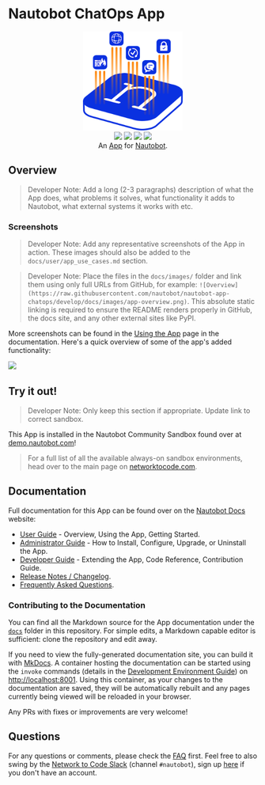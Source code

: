 # Nautobot ChatOps App

<!--
Developer Note - Remove Me!

The README will have certain links/images broken until the PR is merged into `develop`. Update the GitHub links with whichever branch you're using (main etc.) if different.

The logo of the project is a placeholder (docs/images/icon-nautobot-chatops.png) - please replace it with your app icon, making sure it's at least 200x200px and has a transparent background!

To avoid extra work and temporary links, make sure that publishing docs (or merging a PR) is done at the same time as setting up the docs site on RTD, then test everything.
-->

<p align="center">
  <img src="https://raw.githubusercontent.com/nautobot/nautobot-app-chatops/develop/docs/images/icon-nautobot-chatops.png" class="logo" height="200px">
  <br>
  <a href="https://github.com/nautobot/nautobot-app-chatops/actions"><img src="https://github.com/nautobot/nautobot-app-chatops/actions/workflows/ci.yml/badge.svg?branch=main"></a>
  <a href="https://docs.nautobot.com/projects/chatops/en/latest/"><img src="https://readthedocs.org/projects/nautobot-plugin-chatops/badge/"></a>
  <a href="https://pypi.org/project/nautobot-chatops/"><img src="https://img.shields.io/pypi/v/nautobot-chatops"></a>
  <a href="https://pypi.org/project/nautobot-chatops/"><img src="https://img.shields.io/pypi/dm/nautobot-chatops"></a>
  <br>
  An <a href="https://networktocode.com/nautobot-apps/">App</a> for <a href="https://nautobot.com/">Nautobot</a>.
</p>

## Overview

> Developer Note: Add a long (2-3 paragraphs) description of what the App does, what problems it solves, what functionality it adds to Nautobot, what external systems it works with etc.

### Screenshots

> Developer Note: Add any representative screenshots of the App in action. These images should also be added to the `docs/user/app_use_cases.md` section.

> Developer Note: Place the files in the `docs/images/` folder and link them using only full URLs from GitHub, for example: `![Overview](https://raw.githubusercontent.com/nautobot/nautobot-app-chatops/develop/docs/images/app-overview.png)`. This absolute static linking is required to ensure the README renders properly in GitHub, the docs site, and any other external sites like PyPI.

More screenshots can be found in the [Using the App](https://docs.nautobot.com/projects/chatops/en/latest/user/app_use_cases/) page in the documentation. Here's a quick overview of some of the app's added functionality:

![](https://raw.githubusercontent.com/nautobot/nautobot-app-chatops/develop/docs/images/placeholder.png)

## Try it out!

> Developer Note: Only keep this section if appropriate. Update link to correct sandbox.

This App is installed in the Nautobot Community Sandbox found over at [demo.nautobot.com](https://demo.nautobot.com/)!

> For a full list of all the available always-on sandbox environments, head over to the main page on [networktocode.com](https://www.networktocode.com/nautobot/sandbox-environments/).

## Documentation

Full documentation for this App can be found over on the [Nautobot Docs](https://docs.nautobot.com) website:

- [User Guide](https://docs.nautobot.com/projects/chatops/en/latest/user/app_overview/) - Overview, Using the App, Getting Started.
- [Administrator Guide](https://docs.nautobot.com/projects/chatops/en/latest/admin/install/) - How to Install, Configure, Upgrade, or Uninstall the App.
- [Developer Guide](https://docs.nautobot.com/projects/chatops/en/latest/dev/contributing/) - Extending the App, Code Reference, Contribution Guide.
- [Release Notes / Changelog](https://docs.nautobot.com/projects/chatops/en/latest/admin/release_notes/).
- [Frequently Asked Questions](https://docs.nautobot.com/projects/chatops/en/latest/user/faq/).

### Contributing to the Documentation

You can find all the Markdown source for the App documentation under the [`docs`](https://github.com/nautobot/nautobot-app-chatops/tree/develop/docs) folder in this repository. For simple edits, a Markdown capable editor is sufficient: clone the repository and edit away.

If you need to view the fully-generated documentation site, you can build it with [MkDocs](https://www.mkdocs.org/). A container hosting the documentation can be started using the `invoke` commands (details in the [Development Environment Guide](https://docs.nautobot.com/projects/chatops/en/latest/dev/dev_environment/#docker-development-environment)) on [http://localhost:8001](http://localhost:8001). Using this container, as your changes to the documentation are saved, they will be automatically rebuilt and any pages currently being viewed will be reloaded in your browser.

Any PRs with fixes or improvements are very welcome!

## Questions

For any questions or comments, please check the [FAQ](https://docs.nautobot.com/projects/chatops/en/latest/user/faq/) first. Feel free to also swing by the [Network to Code Slack](https://networktocode.slack.com/) (channel `#nautobot`), sign up [here](http://slack.networktocode.com/) if you don't have an account.
